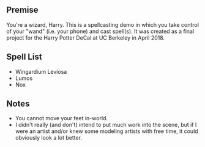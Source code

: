 ## Premise
You're a wizard, Harry. This is a spellcasting demo in which you
take control of your "wand" (i.e. your phone) and cast spell(s).
It was created as a final project for the Harry Potter DeCal
at UC Berkeley in April 2018.

## Spell List
- Wingardium Leviosa
- Lumos
- Nox

## Notes
- You cannot move your feet in-world.
- I didn't really (and don't) intend to put much work into the scene,
  but if I were an artist and/or knew some modeling artists with free time,
  it could obviously look a lot better.
